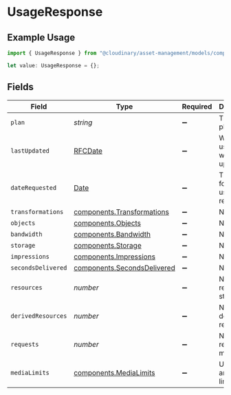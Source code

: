 # UsageResponse

## Example Usage

```typescript
import { UsageResponse } from "@cloudinary/asset-management/models/components";

let value: UsageResponse = {};
```

## Fields

| Field                                                                                         | Type                                                                                          | Required                                                                                      | Description                                                                                   |
| --------------------------------------------------------------------------------------------- | --------------------------------------------------------------------------------------------- | --------------------------------------------------------------------------------------------- | --------------------------------------------------------------------------------------------- |
| `plan`                                                                                        | *string*                                                                                      | :heavy_minus_sign:                                                                            | The current plan name                                                                         |
| `lastUpdated`                                                                                 | [RFCDate](../../types/rfcdate.md)                                                             | :heavy_minus_sign:                                                                            | When the usage data was last updated                                                          |
| `dateRequested`                                                                               | [Date](https://developer.mozilla.org/en-US/docs/Web/JavaScript/Reference/Global_Objects/Date) | :heavy_minus_sign:                                                                            | The date for which usage was requested                                                        |
| `transformations`                                                                             | [components.Transformations](../../models/components/transformations.md)                      | :heavy_minus_sign:                                                                            | N/A                                                                                           |
| `objects`                                                                                     | [components.Objects](../../models/components/objects.md)                                      | :heavy_minus_sign:                                                                            | N/A                                                                                           |
| `bandwidth`                                                                                   | [components.Bandwidth](../../models/components/bandwidth.md)                                  | :heavy_minus_sign:                                                                            | N/A                                                                                           |
| `storage`                                                                                     | [components.Storage](../../models/components/storage.md)                                      | :heavy_minus_sign:                                                                            | N/A                                                                                           |
| `impressions`                                                                                 | [components.Impressions](../../models/components/impressions.md)                              | :heavy_minus_sign:                                                                            | N/A                                                                                           |
| `secondsDelivered`                                                                            | [components.SecondsDelivered](../../models/components/secondsdelivered.md)                    | :heavy_minus_sign:                                                                            | N/A                                                                                           |
| `resources`                                                                                   | *number*                                                                                      | :heavy_minus_sign:                                                                            | Number of resources stored                                                                    |
| `derivedResources`                                                                            | *number*                                                                                      | :heavy_minus_sign:                                                                            | Number of derived resources                                                                   |
| `requests`                                                                                    | *number*                                                                                      | :heavy_minus_sign:                                                                            | Number of requests made                                                                       |
| `mediaLimits`                                                                                 | [components.MediaLimits](../../models/components/medialimits.md)                              | :heavy_minus_sign:                                                                            | Upload size and pixel limits                                                                  |